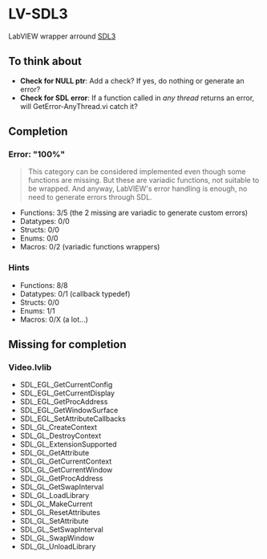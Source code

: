 # LV-SDL3
LabVIEW wrapper arround [SDL3](https://wiki.libsdl.org/SDL3/FrontPage)

## To think about

- **Check for NULL ptr**: Add a check? If yes, do nothing or generate an error?
- **Check for SDL error**: If a function called in *any thread* returns an error, will GetError-AnyThread.vi catch it?

## Completion

### Error: "100%"

> This category can be considered implemented even though some functions are missing.
But these are variadic functions, not suitable to be wrapped.
And anyway, LabVIEW's error handling is enough, no need to generate errors through SDL.

- Functions: 3/5 (the 2 missing are variadic to generate custom errors)
- Datatypes: 0/0
- Structs: 0/0
- Enums: 0/0
- Macros: 0/2 (variadic functions wrappers)

### Hints

- Functions: 8/8
- Datatypes: 0/1 (callback typedef)
- Structs: 0/0
- Enums: 1/1
- Macros: 0/X (a lot...)

## Missing for completion

### Video.lvlib

- SDL_EGL_GetCurrentConfig
- SDL_EGL_GetCurrentDisplay
- SDL_EGL_GetProcAddress
- SDL_EGL_GetWindowSurface
- SDL_EGL_SetAttributeCallbacks
- SDL_GL_CreateContext
- SDL_GL_DestroyContext
- SDL_GL_ExtensionSupported
- SDL_GL_GetAttribute
- SDL_GL_GetCurrentContext
- SDL_GL_GetCurrentWindow
- SDL_GL_GetProcAddress
- SDL_GL_GetSwapInterval
- SDL_GL_LoadLibrary
- SDL_GL_MakeCurrent
- SDL_GL_ResetAttributes
- SDL_GL_SetAttribute
- SDL_GL_SetSwapInterval
- SDL_GL_SwapWindow
- SDL_GL_UnloadLibrary